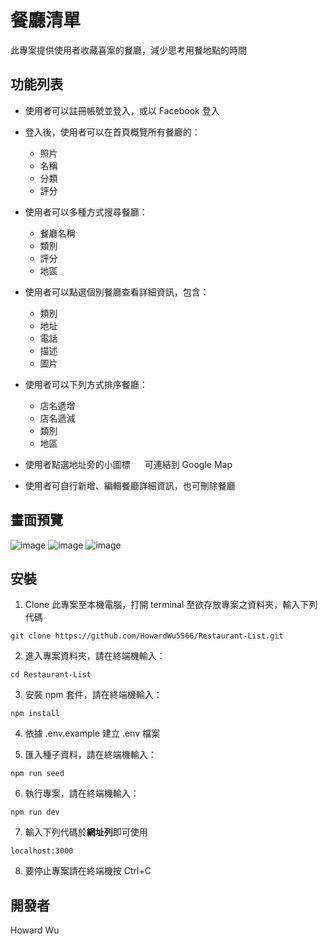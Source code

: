 # 餐廳清單

此專案提供使用者收藏喜案的餐廳，減少思考用餐地點的時間

## 功能列表

- 使用者可以註冊帳號並登入，或以 Facebook 登入


- 登入後，使用者可以在首頁概覽所有餐廳的：

  - 照片
  - 名稱
  - 分類
  - 評分

- 使用者可以多種方式搜尋餐廳：

  - 餐廳名稱
  - 類別
  - 評分
  - 地區

- 使用者可以點選個別餐廳查看詳細資訊，包含：

  - 類別
  - 地址
  - 電話
  - 描述
  - 圖片

- 使用者可以下列方式排序餐廳：

  - 店名遞增
  - 店名遞減
  - 類別
  - 地區

- 使用者點選地址旁的小圖標 <img src="https://raw.githubusercontent.com/FortAwesome/Font-Awesome/6.x/svgs/solid/location-arrow.svg" width="15" height="15"> 可連結到 Google Map

- 使用者可自行新增、編輯餐廳詳細資訊，也可刪除餐廳

## 畫面預覽

![image](https://user-images.githubusercontent.com/110580842/198890435-db02bda5-9010-4abf-a597-826d7c187434.png)
![image](https://user-images.githubusercontent.com/110580842/198890304-a543e7c4-50d7-4709-a32c-71a80d7aa993.png)
![image](https://user-images.githubusercontent.com/110580842/198890379-d1095271-5770-4d0d-a926-ff24117fd6dc.png)

## 安裝

1. Clone 此專案至本機電腦，打開 terminal 至欲存放專案之資料夾，輸入下列代碼

```
git clone https://github.com/HowardWu5566/Restaurant-List.git
```

2. 進入專案資料夾，請在終端機輸入：

```
cd Restaurant-List
```

3. 安裝 npm 套件，請在終端機輸入：

```
npm install
```

4. 依據 .env.example 建立 .env 檔案

5. 匯入種子資料，請在終端機輸入：

```
npm run seed
```

6. 執行專案，請在終端機輸入：

```
npm run dev
```

7. 輸入下列代碼於**網址列**即可使用

```
localhost:3000
```

8. 要停止專案請在終端機按 Ctrl+C

## 開發者

Howard Wu